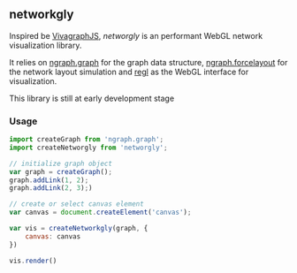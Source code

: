 ## networkgly

Inspired be [VivagraphJS](https://github.com/anvaka/VivaGraphJS), *networgly* is an performant WebGL network visualization library.

It relies on [ngraph.graph]() for the graph data structure, [ngraph.forcelayout]() for the network layout simulation and [regl]() as the WebGL interface for visualization.

This library is still at early development stage

### Usage
```js
import createGraph from 'ngraph.graph';
import createNetworgly from 'networgly';

// initialize graph object
var graph = createGraph();
graph.addLink(1, 2);
graph.addLink(2, 3);)

// create or select canvas element
var canvas = document.createElement('canvas');

var vis = createNetworkgly(graph, {
    canvas: canvas  
})

vis.render()
```
